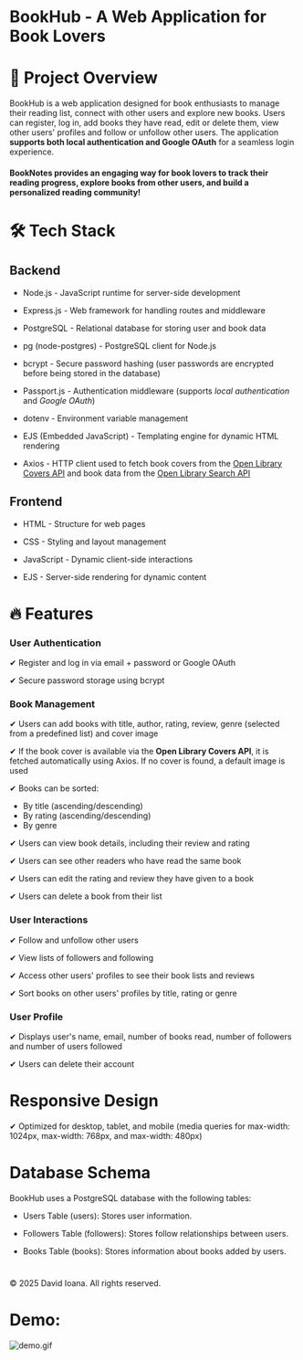 # BookHub - A Web Application for Book Lovers

# 📌 Project Overview

BookHub is a web application designed for book enthusiasts to manage their reading list, connect with other users and explore new books. Users can register, log in, add books they have read, edit or delete them, view other users' profiles and follow or unfollow other users. The application **supports both local authentication and Google OAuth** for a seamless login experience.

#### BookNotes provides an engaging way for book lovers to track their reading progress, explore books from other users, and build a personalized reading community! 

# 🛠 Tech Stack

## **Backend**

- Node.js - JavaScript runtime for server-side development

- Express.js - Web framework for handling routes and middleware

- PostgreSQL - Relational database for storing user and book data

- pg (node-postgres) - PostgreSQL client for Node.js

- bcrypt - Secure password hashing (user passwords are encrypted before being stored in the database)

- Passport.js - Authentication middleware (supports *local authentication* and *Google OAuth*)

- dotenv - Environment variable management

- EJS (Embedded JavaScript) - Templating engine for dynamic HTML rendering

- Axios - HTTP client used to fetch book covers from the [Open Library Covers API](https://openlibrary.org/dev/docs/api/covers) and book data from the [Open Library Search API](https://openlibrary.org/dev/docs/api/search)

## **Frontend**

- HTML - Structure for web pages

- CSS - Styling and layout management

- JavaScript - Dynamic client-side interactions

- EJS - Server-side rendering for dynamic content

# **🔥 Features**

### User Authentication

✔ Register and log in via email + password or Google OAuth

✔ Secure password storage using bcrypt

### Book Management

✔ Users can add books with title, author, rating, review, genre (selected from a predefined list) and cover image

✔ If the book cover is available via the **Open Library Covers API**, it is fetched automatically using Axios. If no cover is found, a default image is used

✔ Books can be sorted:

- By title (ascending/descending)
- By rating (ascending/descending)
- By genre

✔ Users can view book details, including their review and rating

✔ Users can see other readers who have read the same book

✔ Users can edit the rating and review they have given to a book

✔ Users can delete a book from their list

### User Interactions

✔ Follow and unfollow other users

✔ View lists of followers and following

✔ Access other users' profiles to see their book lists and reviews

✔ Sort books on other users' profiles by title, rating or genre

### User Profile

✔ Displays user's name, email, number of books read, number of followers and number of users followed

✔ Users can delete their account

# Responsive Design

✔ Optimized for desktop, tablet, and mobile (media queries for max-width: 1024px, max-width: 768px, and max-width: 480px)

# Database Schema

BookHub uses a PostgreSQL database with the following tables:

- Users Table (users): Stores user information.

- Followers Table (followers): Stores follow relationships between users.

- Books Table (books): Stores information about books added by users.
#
© 2025 David Ioana. All rights reserved.

# Demo:
![demo.gif](https://github.com/DavidIoana18/BookNotes/blob/main/demo/demo.gif)
